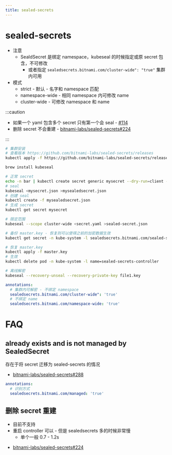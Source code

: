 ```yaml
---
title: sealed-secrets
---
```


# sealed-secrets

- 注意
  - SealdSecret 是绑定 namespace，kubeseal 的时候指定或原 secret 包含，不可修改
    - 或者指定 `sealedsecrets.bitnami.com/cluster-wide": "true"` 集群内可用
- 模式
  - strict - 默认 - 名字和 namespace 匹配
  - namespace-wide - 相同 namespace 内可修改 name
  - cluster-wide - 可修改 namespace 和 name

:::caution

- 如果一个 yaml 包含多个 secret 只有第一个会 seal - [#114](https://github.com/bitnami-labs/sealed-secrets/issues/114)
- 删除 secret 不会重建 - [bitnami-labs/sealed-secrets#224](https://github.com/bitnami-labs/sealed-secrets/issues/224)

:::

```bash
# 集群安装
# 查看版本 https://github.com/bitnami-labs/sealed-secrets/releases
kubectl apply -f https://github.com/bitnami-labs/sealed-secrets/releases/download/v0.13.1/controller.yaml

brew install kubeseal

# 正常 secret
echo -n bar | kubectl create secret generic mysecret --dry-run=client --from-file=foo=/dev/stdin -o json >mysecret.json
# seal
kubeseal <mysecret.json >mysealedsecret.json
# 创建 seal
kubectl create -f mysealedsecret.json
# 生成 secret
kubectl get secret mysecret

# 限定范围
kubeseal --scope cluster-wide <secret.yaml >sealed-secret.json

# 备份 master.key - 恢复则可以使得之前的加密数据生效
kubectl get secret -n kube-system -l sealedsecrets.bitnami.com/sealed-secrets-key -o yaml >master.key

# 恢复 master.key
kubectl apply -f master.key
# 生效
kubectl delete pod -n kube-system -l name=sealed-secrets-controller

# 离线解密
kubeseal --recovery-unseal --recovery-private-key file1.key
```

```yaml
annotations:
  # 集群内可解密 - 不绑定 namespace
  sealedsecrets.bitnami.com/cluster-wide": 'true'
  # 不绑定 name
  sealedsecrets.bitnami.com/namespace-wide: 'true'
```

# FAQ

## already exists and is not managed by SealedSecret

存在于将 secret 迁移为 sealed-secrets 的情况

- [bitnami-labs/sealed-secrets#288](https://github.com/bitnami-labs/sealed-secrets/issues/288)

```yaml
annotations:
  # 识别方式
  sealedsecrets.bitnami.com/managed: 'true'
```

## 删除 secret 重建

- 目前不支持
- 重启 controller 可以 - 但是 sealedsecrets 多的时候非常慢
  - 单个一般 0.7 - 1.2s

* [bitnami-labs/sealed-secrets#224](https://github.com/bitnami-labs/sealed-secrets/issues/224)
